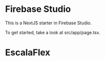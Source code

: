 # Firebase Studio

This is a NextJS starter in Firebase Studio.

To get started, take a look at src/app/page.tsx.
# EscalaFlex
